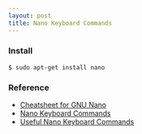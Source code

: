 ```yaml
---
layout: post
title: Nano Keyboard Commands
---
```


### Install
```shell
​​$ sudo apt-get install nano
```
### Reference
- [Cheatsheet for GNU Nano](https://www.nano-editor.org/dist/latest/cheatsheet.html)
- [Nano Keyboard Commands](https://staffwww.fullcoll.edu/sedwards/Nano/NanoKeyboardCommands.html)
- [Useful Nano Keyboard Commands](http://staffwww.fullcoll.edu/sedwards/nano/UsefulNanoKeyCommands.html)